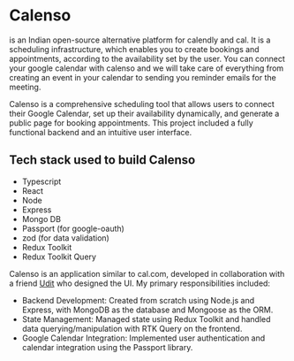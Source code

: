 # Calenso 
is an Indian open-source alternative platform for calendly and cal. It is a scheduling infrastructure, which enables you to create bookings and appointments, according to the availability set by the user. You can connect your google calendar with calenso and we will take care of everything from creating an event in your calendar to sending you reminder emails for the meeting.

Calenso is a comprehensive scheduling tool that allows users to connect
their Google Calendar, set up their availability dynamically, and
generate a public page for booking appointments. This project included
a fully functional backend and an intuitive user interface.

## Tech stack used to build Calenso
- Typescript
- React
- Node
- Express
- Mongo DB
- Passport (for google-oauth)
- zod (for data validation)
- Redux Toolkit
- Redux Toolkit Query

Calenso is an application similar to cal.com, developed in collaboration
with a friend [Udit](https://github.com/udit063) who designed the UI. My primary responsibilities included:
- Backend Development: Created from scratch using Node.js and
Express, with MongoDB as the database and Mongoose as the ORM.
- State Management: Managed state using Redux Toolkit and handled
data querying/manipulation with RTK Query on the frontend.
- Google Calendar Integration: Implemented user authentication and
calendar integration using the Passport library.
